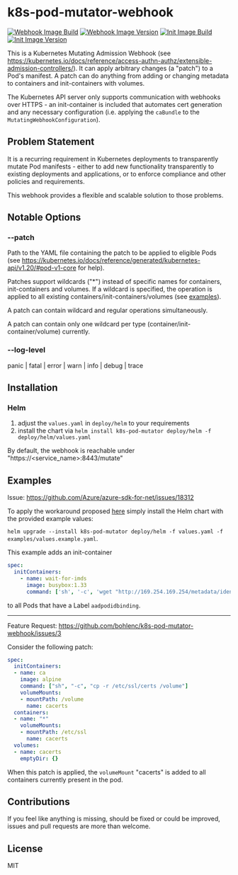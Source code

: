 # k8s-pod-mutator-webhook
[![Webhook Image Build](https://img.shields.io/docker/cloud/automated/bohlenc/k8s-pod-mutator-webhook?label=webhook%20build)](https://hub.docker.com/r/bohlenc/k8s-pod-mutator-webhook) [![Webhook Image Version](https://img.shields.io/docker/v/bohlenc/k8s-pod-mutator-webhook?label=webhook&sort=semver)](https://hub.docker.com/r/bohlenc/k8s-pod-mutator-webhook) [![Init Image Build](https://img.shields.io/docker/cloud/automated/bohlenc/k8s-pod-mutator-init?label=init%20build)](https://hub.docker.com/r/bohlenc/k8s-pod-mutator-webhook) [![Init Image Version](https://img.shields.io/docker/v/bohlenc/k8s-pod-mutator-init?label=init&sort=semver)](https://hub.docker.com/r/bohlenc/k8s-pod-mutator-init)

This is a Kubernetes Mutating Admission Webhook (see https://kubernetes.io/docs/reference/access-authn-authz/extensible-admission-controllers/). 
It can apply arbitrary changes (a "patch") to a Pod's manifest. A patch can do anything from adding or changing metadata to containers and init-containers with volumes.

The Kubernetes API server only supports communication with webhooks over HTTPS - an init-container is included that automates cert generation 
and any necessary configuration (i.e. applying the `caBundle` to the `MutatingWebhookConfiguration`).


## Problem Statement

It is a recurring requirement in Kubernetes deployments to transparently mutate Pod manifests - either to add new functionality transparently to existing deployments 
and applications, or to enforce compliance and other policies and requirements.

This webhook provides a flexible and scalable solution to those problems.


## Notable Options

### --patch

Path to the YAML file containing the patch to be applied to eligible Pods (see https://kubernetes.io/docs/reference/generated/kubernetes-api/v1.20/#pod-v1-core for help).

Patches support wildcards ("*") instead of specific names for containers, init-containers and volumes. 
If a wildcard is specified, the operation is applied to all existing containers/init-containers/volumes (see [examples](#Examples)). 

A patch can contain wildcard and regular operations simultaneously.

A patch can contain only one wildcard per type (container/init-container/volume) currently.

### --log-level

panic | fatal | error | warn | info | debug | trace


## Installation

### Helm

1. adjust the `values.yaml` in `deploy/helm` to your requirements
2. install the chart via `helm install k8s-pod-mutator deploy/helm -f deploy/helm/values.yaml`

By default, the webhook is reachable under "https://<service_name>:8443/mutate"

## Examples

Issue: https://github.com/Azure/azure-sdk-for-net/issues/18312

To apply the workaround proposed [here](https://github.com/Azure/azure-sdk-for-net/issues/18312#issuecomment-771116456)
simply install the Helm chart with the provided example values:

`helm upgrade --install k8s-pod-mutator deploy/helm -f values.yaml -f examples/values.example.yaml`.

This example adds an init-container
```yaml
spec:
  initContainers:
    - name: wait-for-imds
      image: busybox:1.33
      command: ['sh', '-c', 'wget "http://169.254.169.254/metadata/identity/oauth2/token?api-version=2018-02-01&resource=https://management.azure.com/" --header "Metadata: true" -S --spider -T 6']
```
to all Pods that have a Label `aadpodidbinding`.

---

Feature Request: https://github.com/bohlenc/k8s-pod-mutator-webhook/issues/3

Consider the following patch:
```yaml
spec:
  initContainers:
  - name: ca
    image: alpine
    command: ["sh", "-c", "cp -r /etc/ssl/certs /volume"]
    volumeMounts:
    - mountPath: /volume
      name: cacerts
  containers:
  - name: "*"
    volumeMounts:
    - mountPath: /etc/ssl
      name: cacerts
  volumes:
  - name: cacerts
    emptyDir: {}
```
When this patch is applied, the `volumeMount` "cacerts" is added to all containers currently present in the pod.


## Contributions

If you feel like anything is missing, should be fixed or could be improved, issues and pull requests are more than welcome.


## License

MIT
